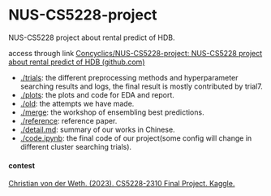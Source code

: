 # NUS-CS5228-project
NUS-CS5228 project about rental predict of HDB.

access through link [Concyclics/NUS-CS5228-project: NUS-CS5228 project about rental predict of HDB (github.com)](https://github.com/Concyclics/NUS-CS5228-project)

* [./trials](./trials): the different preprocessing methods and hyperparameter searching results and logs, the final result is mostly contributed by trial7.
* [./plots](./plots): the plots and code for EDA and report.
* [./old](./old): the attempts we have made.
* [./merge](./merge): the workshop of ensembling best predictions.
* [./reference](./reference): reference paper.
* [./detail.md](./detail.md): summary of our works in Chinese.
* [./code.ipynb](./code.ipynb): the final code of our project(some config will change in different cluster searching trials).

#### contest
[Christian von der Weth. (2023). CS5228-2310 Final Project. Kaggle.](https://www.kaggle.com/competitions/cs5228-2310-final-project/overview)

